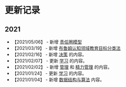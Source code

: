 # 更新记录

## 2021

- 【2021/05/06】 - 新增 [责任圈模型](https://github.com/anchem/Knowledge/blob/main/thoughts/model/responsibilitycycle.md)
- 【2021/03/19】 - 新增 [布鲁姆认知领域教育目标分类法](https://github.com/anchem/Knowledge/blob/main/learning/bloomcognitive.md)
- 【2021/02/16】 - 新增 [决策](https://github.com/anchem/Knowledge/blob/main/decision/main.md) 的内容。
- 【2021/02/07】 - 更新 [学习](https://github.com/anchem/Knowledge/blob/main/learning/main.md) 的内容。
- 【2021/02/02】 - 新增 [管理](https://github.com/anchem/Knowledge/blob/main/management/main.md) 和 [精力管理](https://github.com/anchem/Knowledge/blob/main/management/energymanagement.md) 的内容。
- 【2021/01/24】 - 更新 [学习](https://github.com/anchem/Knowledge/blob/main/learning/main.md) 的内容。
- 【2021/01/04】 - 新增 [数据结构与算法](https://github.com/anchem/Knowledge/blob/main/software/basic/algorithm.md) 内容。
